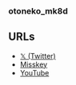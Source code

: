 ### otoneko_mk8d
## URLs
- [𝕏 (Twitter)](https://twitter.com/otnk_mk8d)
- [Misskey](https://misskey.io/@otnk_mk8d)
- [YouTube](https://youtube.com/@otnk_mk8d)
